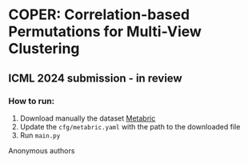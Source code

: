 # COPER: Correlation-based Permutations for Multi-View Clustering
## ICML 2024 submission - in review

### How to run:

1. Download manually the dataset [Metabric](https://drive.google.com/file/d/1RB5UHu5CzGCgip_CvyoutEbsDMBceuKk/view?usp=sharing)
2. Update the `cfg/metabric.yaml` with the path to the downloaded file
3. Run `main.py`




Anonymous authors